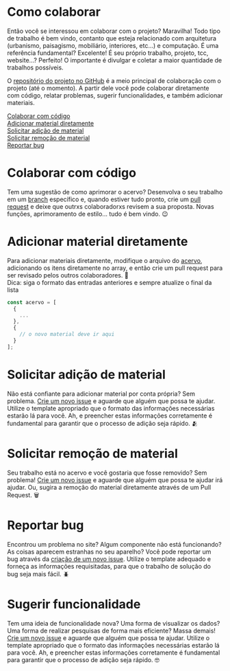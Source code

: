 # Como colaborar
Então você se interessou em colaborar com o projeto? Maravilha! Todo tipo de trabalho é bem vindo, contanto que esteja relacionado com arquitetura (urbanismo, paisagismo, mobiliário, interiores, etc...) e computação. É uma referência fundamental? Excelente! É seu próprio trabalho, projeto, tcc, website...? Perfeito! O importante é divulgar e coletar a maior quantidade de trabalhos possíveis.

O [repositório do projeto no GitHub](https://github.com/daversd/aac) é a meio principal de colaboração com o projeto (até o momento). A partir dele você pode colaborar diretamente com código, relatar problemas, sugerir funcionalidades, e também adicionar materiais.

[Colaborar com código](#colaborar-com-código)  
[Adicionar material diretamente](#adicionar-material-diretamente)  
[Solicitar adição de material](#solicitar-adição-de-material)  
[Solicitar remoção de material](#solicitar-remoção-de-material)  
[Reportar bug](#reportar-bug)


# Colaborar com código
Tem uma sugestão de como aprimorar o acervo? Desenvolva o seu trabalho em um [branch](https://docs.github.com/pt/pull-requests/collaborating-with-pull-requests/proposing-changes-to-your-work-with-pull-requests/about-branches) específico e, quando estiver tudo pronto, crie um [pull request](https://github.com/daversd/aac/pulls) e deixe que outrxs colaboradorxs revisem a sua proposta. Novas funções, aprimoramento de estilo... tudo é bem vindo. 😉  


# Adicionar material diretamente
Para adicionar materiais diretamente, modifique o arquivo do [acervo](https://github.com/daversd/aac/blob/main/src/data/acervo.ts), adicionando os itens diretamente no array, e então crie um pull request para ser revisado pelos outros colaboradores. 🤝  
Dica: siga o formato das entradas anteriores e sempre atualize o final da lista
```ts
const acervo = [
  {
    ...
  },
  {
    // o novo material deve ir aqui
  }
];
```

# Solicitar adição de material
Não está confiante para adicionar material por conta própria? Sem problema. [Crie um novo issue](https://github.com/daversd/aac/issues/new/choose) e aguarde que alguém que possa te ajudar. Utilize o template apropriado que o formato das informações necessárias estarão lá para você. Ah, e preencher estas informações corretamente é fundamental para garantir que o processo de adição seja rápido. 🫂

# Solicitar remoção de material
Seu trabalho está no acervo e você gostaria que fosse removido? Sem problema! [Crie um novo issue](https://github.com/daversd/aac/issues/new/choose) e aguarde que alguém que possa te ajudar irá ajudar. Ou, sugira a remoção do material diretamente através de um Pull Request. 🗑️

# Reportar bug
Encontrou um problema no site? Algum componente não está funcionando? As coisas aparecem estranhas no seu aparelho? Você pode reportar um bug através da [criação de um novo issue](https://github.com/daversd/aac/issues/new/choose). Utilize o template adequado e forneça as informações requisitadas, para que o trabalho de solução do bug seja mais fácil. 🪲

# Sugerir funcionalidade
Tem uma ideia de funcionalidade nova? Uma forma de visualizar os dados? Uma forma de realizar pesquisas de forma mais eficiente? Massa demais! [Crie um novo issue](https://github.com/daversd/aac/issues/new/choose) e aguarde que alguém que possa te ajudar. Utilize o template apropriado que o formato das informações necessárias estarão lá para você. Ah, e preencher estas informações corretamente é fundamental para garantir que o processo de adição seja rápido. 🤓